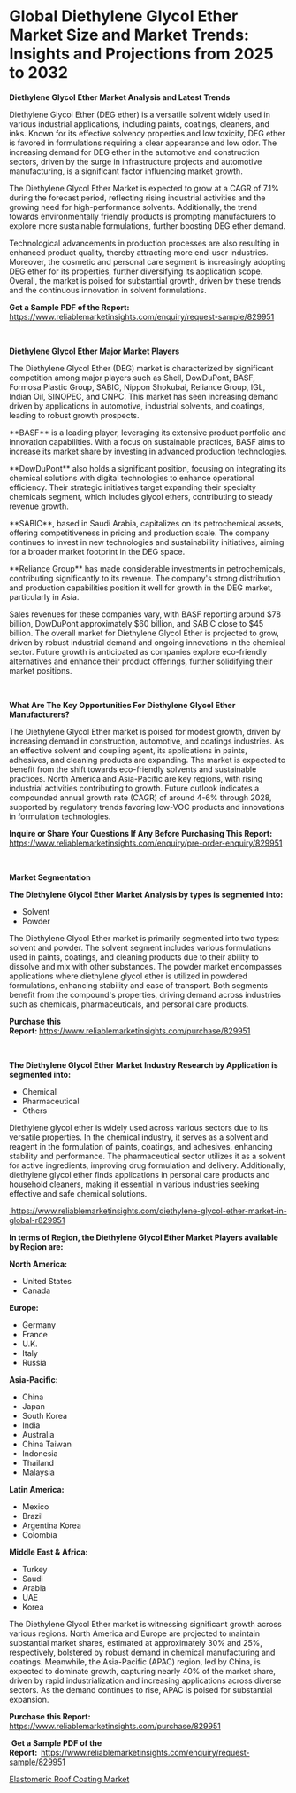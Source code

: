 <p><h1>Global Diethylene Glycol Ether Market Size and Market Trends: Insights and Projections from 2025 to 2032</h1></p><p><strong>Diethylene Glycol Ether Market Analysis and Latest Trends</strong></p>
<p><p>Diethylene Glycol Ether (DEG ether) is a versatile solvent widely used in various industrial applications, including paints, coatings, cleaners, and inks. Known for its effective solvency properties and low toxicity, DEG ether is favored in formulations requiring a clear appearance and low odor. The increasing demand for DEG ether in the automotive and construction sectors, driven by the surge in infrastructure projects and automotive manufacturing, is a significant factor influencing market growth.</p><p>The Diethylene Glycol Ether Market is expected to grow at a CAGR of 7.1% during the forecast period, reflecting rising industrial activities and the growing need for high-performance solvents. Additionally, the trend towards environmentally friendly products is prompting manufacturers to explore more sustainable formulations, further boosting DEG ether demand. </p><p>Technological advancements in production processes are also resulting in enhanced product quality, thereby attracting more end-user industries. Moreover, the cosmetic and personal care segment is increasingly adopting DEG ether for its properties, further diversifying its application scope. Overall, the market is poised for substantial growth, driven by these trends and the continuous innovation in solvent formulations.</p></p>
<p><strong>Get a Sample PDF of the Report:&nbsp;</strong> <a href="https://www.reliablemarketinsights.com/enquiry/request-sample/829951?utm_campaign=2642&utm_medium=2&utm_source=Github&utm_content=ia&utm_term=01042025&utm_id=diethylene-glycol-ether">https://www.reliablemarketinsights.com/enquiry/request-sample/829951</a></p>
<p>&nbsp;</p>
<p><strong>Diethylene Glycol Ether Major Market Players</strong></p>
<p><p>The Diethylene Glycol Ether (DEG) market is characterized by significant competition among major players such as Shell, DowDuPont, BASF, Formosa Plastic Group, SABIC, Nippon Shokubai, Reliance Group, IGL, Indian Oil, SINOPEC, and CNPC. This market has seen increasing demand driven by applications in automotive, industrial solvents, and coatings, leading to robust growth prospects.</p><p>**BASF** is a leading player, leveraging its extensive product portfolio and innovation capabilities. With a focus on sustainable practices, BASF aims to increase its market share by investing in advanced production technologies.</p><p>**DowDuPont** also holds a significant position, focusing on integrating its chemical solutions with digital technologies to enhance operational efficiency. Their strategic initiatives target expanding their specialty chemicals segment, which includes glycol ethers, contributing to steady revenue growth.</p><p>**SABIC**, based in Saudi Arabia, capitalizes on its petrochemical assets, offering competitiveness in pricing and production scale. The company continues to invest in new technologies and sustainability initiatives, aiming for a broader market footprint in the DEG space.</p><p>**Reliance Group** has made considerable investments in petrochemicals, contributing significantly to its revenue. The company's strong distribution and production capabilities position it well for growth in the DEG market, particularly in Asia.</p><p>Sales revenues for these companies vary, with BASF reporting around $78 billion, DowDuPont approximately $60 billion, and SABIC close to $45 billion. The overall market for Diethylene Glycol Ether is projected to grow, driven by robust industrial demand and ongoing innovations in the chemical sector. Future growth is anticipated as companies explore eco-friendly alternatives and enhance their product offerings, further solidifying their market positions.</p></p>
<p>&nbsp;</p>
<p><strong>What Are The Key Opportunities For Diethylene Glycol Ether Manufacturers?</strong></p>
<p><p>The Diethylene Glycol Ether market is poised for modest growth, driven by increasing demand in construction, automotive, and coatings industries. As an effective solvent and coupling agent, its applications in paints, adhesives, and cleaning products are expanding. The market is expected to benefit from the shift towards eco-friendly solvents and sustainable practices. North America and Asia-Pacific are key regions, with rising industrial activities contributing to growth. Future outlook indicates a compounded annual growth rate (CAGR) of around 4-6% through 2028, supported by regulatory trends favoring low-VOC products and innovations in formulation technologies.</p></p>
<p><strong>Inquire or Share Your Questions If Any Before Purchasing This Report:</strong> <a href="https://www.reliablemarketinsights.com/enquiry/pre-order-enquiry/829951?utm_campaign=2642&utm_medium=2&utm_source=Github&utm_content=ia&utm_term=01042025&utm_id=diethylene-glycol-ether">https://www.reliablemarketinsights.com/enquiry/pre-order-enquiry/829951</a></p>
<p>&nbsp;</p>
<p><strong>Market Segmentation</strong></p>
<p><strong>The Diethylene Glycol Ether Market Analysis by types is segmented into:</strong></p>
<p><ul><li>Solvent</li><li>Powder</li></ul></p>
<p><p>The Diethylene Glycol Ether market is primarily segmented into two types: solvent and powder. The solvent segment includes various formulations used in paints, coatings, and cleaning products due to their ability to dissolve and mix with other substances. The powder market encompasses applications where diethylene glycol ether is utilized in powdered formulations, enhancing stability and ease of transport. Both segments benefit from the compound's properties, driving demand across industries such as chemicals, pharmaceuticals, and personal care products.</p></p>
<p><strong>Purchase this Report:&nbsp;</strong><a href="https://www.reliablemarketinsights.com/purchase/829951?utm_campaign=2642&utm_medium=2&utm_source=Github&utm_content=ia&utm_term=01042025&utm_id=diethylene-glycol-ether">https://www.reliablemarketinsights.com/purchase/829951</a></p>
<p>&nbsp;</p>
<p><strong>The Diethylene Glycol Ether Market Industry Research by Application is segmented into:</strong></p>
<p><ul><li>Chemical</li><li>Pharmaceutical</li><li>Others</li></ul></p>
<p><p>Diethylene glycol ether is widely used across various sectors due to its versatile properties. In the chemical industry, it serves as a solvent and reagent in the formulation of paints, coatings, and adhesives, enhancing stability and performance. The pharmaceutical sector utilizes it as a solvent for active ingredients, improving drug formulation and delivery. Additionally, diethylene glycol ether finds applications in personal care products and household cleaners, making it essential in various industries seeking effective and safe chemical solutions.</p></p>
<p><a href="https://www.reliablemarketinsights.com/diethylene-glycol-ether-market-in-global-r829951?utm_campaign=2642&utm_medium=2&utm_source=Github&utm_content=ia&utm_term=01042025&utm_id=diethylene-glycol-ether">&nbsp;https://www.reliablemarketinsights.com/diethylene-glycol-ether-market-in-global-r829951</a></p>
<p><strong>In terms of Region, the Diethylene Glycol Ether Market Players available by Region are:</strong></p>
<p>
    <p> <strong> North America: </strong>
        <ul>
            <li>United States</li>
            <li>Canada</li>
        </ul>
        </p> 
    <p> <strong> Europe: </strong>
        <ul>
            <li>Germany</li>
            <li>France</li>
            <li>U.K.</li>
            <li>Italy</li>
            <li>Russia</li>
        </ul>
        </p> 
    <p> <strong> Asia-Pacific: </strong>
        <ul>
            <li>China</li>
            <li>Japan</li>
            <li>South Korea</li>
            <li>India</li>
            <li>Australia</li>
            <li>China Taiwan</li>
            <li>Indonesia</li>
            <li>Thailand</li>
            <li>Malaysia</li>
        </ul>
        </p> 
    <p> <strong> Latin America: </strong>
        <ul>
            <li>Mexico</li>
            <li>Brazil</li>
            <li>Argentina Korea</li>
            <li>Colombia</li>
        </ul>
        </p> 
    <p> <strong> Middle East & Africa: </strong>
        <ul>
            <li>Turkey</li>
            <li>Saudi</li>
            <li>Arabia</li>
            <li>UAE</li>
            <li>Korea</li>
        </ul>
    </p>
    </p>
<p><p>The Diethylene Glycol Ether market is witnessing significant growth across various regions. North America and Europe are projected to maintain substantial market shares, estimated at approximately 30% and 25%, respectively, bolstered by robust demand in chemical manufacturing and coatings. Meanwhile, the Asia-Pacific (APAC) region, led by China, is expected to dominate growth, capturing nearly 40% of the market share, driven by rapid industrialization and increasing applications across diverse sectors. As the demand continues to rise, APAC is poised for substantial expansion.</p></p>
<p><strong>Purchase this Report: </strong><a href="https://www.reliablemarketinsights.com/purchase/829951?utm_campaign=2642&utm_medium=2&utm_source=Github&utm_content=ia&utm_term=01042025&utm_id=diethylene-glycol-ether">https://www.reliablemarketinsights.com/purchase/829951</a></p>
<p>&nbsp;<strong>Get a Sample PDF of the Report:&nbsp;&nbsp;</strong><a href="https://www.reliablemarketinsights.com/enquiry/request-sample/829951?utm_campaign=2642&utm_medium=2&utm_source=Github&utm_content=ia&utm_term=01042025&utm_id=diethylene-glycol-ether">https://www.reliablemarketinsights.com/enquiry/request-sample/829951</a></p>
<p><strong></strong></p>
<p><p><a href="https://github.com/ParvinKhatun77/Market-Research-Report-List-2/blob/main/elastomeric-roof-coating-market.md?utm_campaign=2642&utm_medium=2&utm_source=Github&utm_content=ia&utm_term=01042025&utm_id=diethylene-glycol-ether">Elastomeric Roof Coating Market</a></p></p>